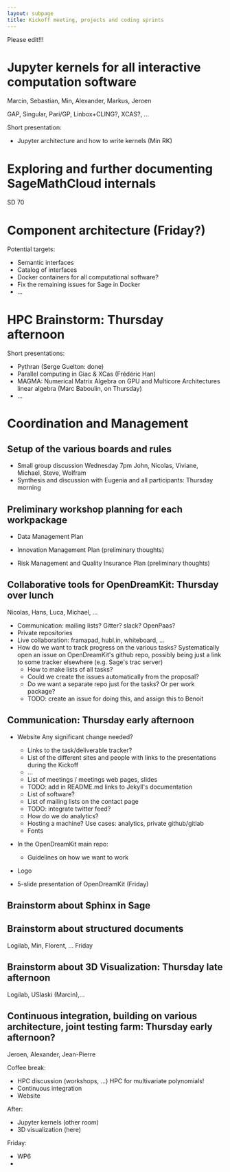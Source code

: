 ```yaml
---
layout: subpage
title: Kickoff meeting, projects and coding sprints
---
```


Please edit!!!

# Jupyter kernels for all interactive computation software

Marcin, Sebastian, Min, Alexander, Markus, Jeroen

GAP, Singular, Pari/GP, Linbox+CLING?, XCAS?, ...

Short presentation:

- Jupyter architecture and how to write kernels (Min RK)

# Exploring and further documenting SageMathCloud internals

SD 70

# Component architecture (Friday?)

Potential targets:

- Semantic interfaces
- Catalog of interfaces
- Docker containers for all computational software?
- Fix the remaining issues for Sage in Docker
- ...

# HPC Brainstorm: Thursday afternoon

Short presentations:

- Pythran (Serge Guelton: done)
- Parallel computing in Giac & XCas (Frédéric Han)
- MAGMA: Numerical Matrix Algebra on GPU and Multicore Architectures
  linear algebra (Marc Baboulin, on Thursday)
- ...

# Coordination and Management

## Setup of the various boards and rules

- Small group discussion Wednesday 7pm John, Nicolas, Viviane, Michael, Steve, Wolfram
- Synthesis and discussion with Eugenia and all participants: Thursday morning

## Preliminary workshop planning for each workpackage

- Data Management Plan

- Innovation Management Plan (preliminary thoughts)

- Risk Management and Quality Insurance Plan (preliminary thoughts)

## Collaborative tools for OpenDreamKit: Thursday over lunch

Nicolas, Hans, Luca, Michael, ...

- Communication: mailing lists? Gitter? slack? OpenPaas?
- Private repositories
- Live collaboration: framapad, hubl.in, whiteboard, ...
- How do we want to track progress on the various tasks?
  Systematically open an issue on OpenDreamKit's github repo, possibly
  being just a link to some tracker elsewhere (e.g. Sage's trac
  server)
  - How to make lists of all tasks?
  - Could we create the issues automatically from the proposal?
  - Do we want a separate repo just for the tasks? Or per work package?
  - TODO: create an issue for doing this, and assign this to Benoit

## Communication: Thursday early afternoon

- Website
  Any significant change needed?
  - Links to the task/deliverable tracker?
  - List of the different sites and people
    with links to the presentations during the Kickoff
  - ...
  - List of meetings / meetings web pages, slides
  - TODO: add in README.md links to Jekyll's documentation
  - List of software?
  - List of mailing lists on the contact page
  - TODO: integrate twitter feed?
  - How do we do analytics?
  - Hosting a machine?
    Use cases: analytics, private github/gitlab
  - Fonts
- In the OpenDreamKit main repo:
  - Guidelines on how we want to work

- Logo
- 5-slide presentation of OpenDreamKit (Friday)

## Brainstorm about Sphinx in Sage

## Brainstorm about structured documents

Logilab, Min, Florent, ... Friday

## Brainstorm about 3D Visualization: Thursday late afternoon

Logilab, USlaski (Marcin),...

## Continuous integration, building on various architecture, joint testing farm: Thursday early afternoon?

Jeroen, Alexander, Jean-Pierre



Coffee break:
- HPC discussion (workshops, ...)
  HPC for multivariate polynomials!
- Continuous integration
- Website

After:
- Jupyter kernels (other room)
- 3D visualization (here)

Friday:
- WP6
- 
